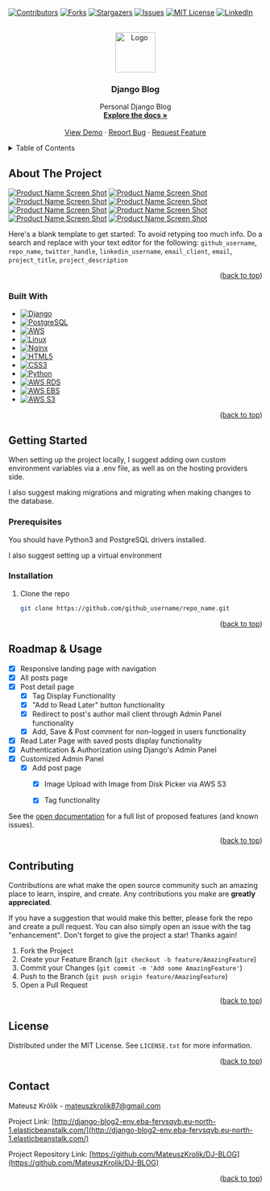 <!-- Improved compatibility of back to top link: See: https://github.com/othneildrew/Best-README-Template/pull/73 -->

<a name="readme-top"></a>

<!--
*** Thanks for checking out the Best-README-Template. If you have a suggestion
*** that would make this better, please fork the repo and create a pull request
*** or simply open an issue with the tag "enhancement".
*** Don't forget to give the project a star!
*** Thanks again! Now go create something AMAZING! :D
-->

<!-- PROJECT SHIELDS -->
<!--
*** I'm using markdown "reference style" links for readability.
*** Reference links are enclosed in brackets [ ] instead of parentheses ( ).
*** See the bottom of this document for the declaration of the reference variables
*** for contributors-url, forks-url, etc. This is an optional, concise syntax you may use.
*** https://www.markdownguide.org/basic-syntax/#reference-style-links
-->

[![Contributors][contributors-shield]][contributors-url]
[![Forks][forks-shield]][forks-url]
[![Stargazers][stars-shield]][stars-url]
[![Issues][issues-shield]][issues-url]
[![MIT License][license-shield]][license-url]
[![LinkedIn][linkedin-shield]][linkedin-url]

<!-- PROJECT LOGO -->
<br />
<div align="center">
  <a href="https://github.com/MateuszKrolik/DJ-BLOG">
    <img src="images/logo.png" alt="Logo" width="80" height="80">
  </a>

<h3 align="center">Django Blog</h3>

  <p align="center">
    Personal Django Blog
    <br />
    <a href="https://github.com/MateuszKrolik/DJ-BLOG"><strong>Explore the docs »</strong></a>
    <br />
    <br />
    <a href="https://github.com/MateuszKrolik/DJ-BLOG">View Demo</a>
    ·
    <a href="https://github.com/MateuszKrolik/DJ-BLOG/issues/new">Report Bug</a>
    ·
    <a href="https://github.com/MateuszKrolik/DJ-BLOG/issues/new"">Request Feature</a>
  </p>
</div>

<!-- TABLE OF CONTENTS -->
<details>
  <summary>Table of Contents</summary>
  <ol>
    <li>
      <a href="#about-the-project">About The Project</a>
      <ul>
        <li><a href="#built-with">Built With</a></li>
      </ul>
    </li>
    <li>
      <a href="#getting-started">Getting Started</a>
      <ul>
        <li><a href="#prerequisites">Prerequisites</a></li>
        <li><a href="#installation">Installation</a></li>
      </ul>
    </li>
    <li><a href="#roadmap--usage">Roadmap</a></li>
    <li><a href="#contributing">Contributing</a></li>
    <li><a href="#license">License</a></li>
    <li><a href="#contact">Contact</a></li>
  </ol>
</details>

<!-- ABOUT THE PROJECT -->

## About The Project

[![Product Name Screen Shot][product-screenshot-1]](http://django-blog2-env.eba-fervsqvb.eu-north-1.elasticbeanstalk.com/)
[![Product Name Screen Shot][product-screenshot-2]](http://django-blog2-env.eba-fervsqvb.eu-north-1.elasticbeanstalk.com/posts)
[![Product Name Screen Shot][product-screenshot-3]]([https://example.com](http://django-blog2-env.eba-fervsqvb.eu-north-1.elasticbeanstalk.com/posts/title))
[![Product Name Screen Shot][product-screenshot-4]]([https://example.com](http://django-blog2-env.eba-fervsqvb.eu-north-1.elasticbeanstalk.com/read-later))
[![Product Name Screen Shot][product-screenshot-5]](http://django-blog2-env.eba-fervsqvb.eu-north-1.elasticbeanstalk.com/admin/login/?next=/admin/)
[![Product Name Screen Shot][product-screenshot-6]](http://django-blog2-env.eba-fervsqvb.eu-north-1.elasticbeanstalk.com/admin/)
[![Product Name Screen Shot][product-screenshot-6]](http://django-blog2-env.eba-fervsqvb.eu-north-1.elasticbeanstalk.com/admin/)
[![Product Name Screen Shot][product-screenshot-6]](http://django-blog2-env.eba-fervsqvb.eu-north-1.elasticbeanstalk.com/admin/blog/post/add/)


Here's a blank template to get started: To avoid retyping too much info. Do a search and replace with your text editor for the following: `github_username`, `repo_name`, `twitter_handle`, `linkedin_username`, `email_client`, `email`, `project_title`, `project_description`

<p align="right">(<a href="#readme-top">back to top</a>)</p>

### Built With

- [![Django][Django.com]][Django-url]
- [![PostgreSQL][PostgreSQL.com]][PostgreSQL-url]
- [![AWS][AWS.com]][AWS-url]
- [![Linux][Linux.com]][Linux-url]
- [![Nginx][Nginx.com]][Nginx-url]
- [![HTML5][HTML5.com]][HTML5-url]
- [![CSS3][CSS3.com]][CSS3-url]
- [![Python][Python.com]][Python-url]
- [![AWS RDS][AWS-RDS.com]][AWS-RDS-url]
- [![AWS EBS][AWS-EBS.com]][AWS-EBS-url]
- [![AWS S3][AWS-S3.com]][AWS-S3-url]


<p align="right">(<a href="#readme-top">back to top</a>)</p>

<!-- GETTING STARTED -->

## Getting Started

When setting up the project locally, I suggest adding own custom environment variables via a .env file, 
as well as on the hosting providers side.

I also suggest making migrations and migrating when making changes to the database.

### Prerequisites

You should have Python3 and PostgreSQL drivers installed. 

I also suggest setting up a virtual environment

### Installation

1. Clone the repo
   ```sh
   git clone https://github.com/github_username/repo_name.git
   ```

<p align="right">(<a href="#readme-top">back to top</a>)</p>

<!-- ROADMAP & USAGE -->

## Roadmap & Usage

- [x] Responsive landing page with navigation
- [x] All posts page
- [x] Post detail page
  - [x] Tag Display Functionality
  - [x] "Add to Read Later" button functionality
  - [x] Redirect to post's author mail client through Admin Panel functionality
  - [x] Add, Save & Post comment for non-logged in users functionality
- [x] Read Later Page with saved posts display functionality
- [x] Authentication & Authorization using Django's Admin Panel
- [x] Customized Admin Panel
  - [x] Add post page
    - [x] Image Upload with Image from Disk Picker via AWS S3
    - [x] Tag functionality


See the [open documentation](https://github.com/MateuszKrolik/DJ-BLOG/documentation) for a full list of proposed features (and known issues).

<p align="right">(<a href="#readme-top">back to top</a>)</p>

<!-- CONTRIBUTING -->

## Contributing

Contributions are what make the open source community such an amazing place to learn, inspire, and create. Any contributions you make are **greatly appreciated**.

If you have a suggestion that would make this better, please fork the repo and create a pull request. You can also simply open an issue with the tag "enhancement".
Don't forget to give the project a star! Thanks again!

1. Fork the Project
2. Create your Feature Branch (`git checkout -b feature/AmazingFeature`)
3. Commit your Changes (`git commit -m 'Add some AmazingFeature'`)
4. Push to the Branch (`git push origin feature/AmazingFeature`)
5. Open a Pull Request

<p align="right">(<a href="#readme-top">back to top</a>)</p>

<!-- LICENSE -->

## License

Distributed under the MIT License. See `LICENSE.txt` for more information.

<p align="right">(<a href="#readme-top">back to top</a>)</p>

<!-- CONTACT -->

## Contact

Mateusz Królik - mateuszkrolik87@gmail.com

Project Link: [http://django-blog2-env.eba-fervsqvb.eu-north-1.elasticbeanstalk.com/](http://django-blog2-env.eba-fervsqvb.eu-north-1.elasticbeanstalk.com/)

Project Repository Link: [https://github.com/MateuszKrolik/DJ-BLOG](https://github.com/MateuszKrolik/DJ-BLOG)

<p align="right">(<a href="#readme-top">back to top</a>)</p>

<!-- MARKDOWN LINKS & IMAGES -->
<!-- https://www.markdownguide.org/basic-syntax/#reference-style-links -->

[contributors-shield]: https://img.shields.io/github/contributors/MateuszKrolik/DJ-BLOG.svg?style=for-the-badge
[contributors-url]: https://github.com/MateuszKrolik/DJ-BLOG/graphs/contributors
[forks-shield]: https://img.shields.io/github/forks/MateuszKrolik/DJ-BLOG.svg?style=for-the-badge
[forks-url]: https://github.com/MateuszKrolik/DJ-BLOG/network/members
[stars-shield]: https://img.shields.io/github/stars/MateuszKrolik/DJ-BLOG.svg?style=for-the-badge
[stars-url]: https://github.com/MateuszKrolik/DJ-BLOG/stargazers
[issues-shield]: https://img.shields.io/github/issues/MateuszKrolik/DJ-BLOG.svg?style=for-the-badge
[issues-url]: https://github.com/MateuszKrolik/DJ-BLOG/issues
[license-shield]: https://img.shields.io/github/license/MateuszKrolik/DJ-BLOG.svg?style=for-the-badge
[license-url]: https://github.com/MateuszKrolik/DJ-BLOG/blob/master/LICENSE.txt
[linkedin-shield]: https://img.shields.io/badge/-LinkedIn-black.svg?style=for-the-badge&logo=linkedin&colorB=555
[linkedin-url]: https://www.linkedin.com/in/mateusz-kr%C3%B3lik-8b1862262/
[product-screenshot-1]: images/screenshot-1.png
[product-screenshot-2]: images/screenshot-2.png
[product-screenshot-3]: images/screenshot-3.png
[product-screenshot-4]: images/screenshot-4.png
[product-screenshot-5]: images/screenshot-5.png
[product-screenshot-6]: images/screenshot-6.png

[Django.com]: https://img.shields.io/badge/Django-%23092E20.svg?style=for-the-badge&logo=django&logoColor=white]
[Django-url]:https://www.djangoproject.com

[PostgreSQL.com]: https://img.shields.io/badge/PostgreSQL-%23FFFFFF.svg?style=for-the-badge&logo=postgresql&logoColor=336791]
[PostgreSQL-url]:https://www.postgresql.org

[AWS.com]: https://img.shields.io/badge/AWS-%23FF9900.svg?style=for-the-badge&logo=amazon-aws&logoColor=white]
[AWS-url]:https://aws.amazon.com/

[Linux.com]: https://img.shields.io/badge/Linux-FCC624?style=for-the-badge&logo=linux&logoColor=black
[Linux-url]: https://www.linux.org/
[Nginx.com]: https://img.shields.io/badge/Nginx-%23009639.svg?style=for-the-badge&logo=nginx&logoColor=white
[Nginx-url]: https://www.nginx.com/
[HTML5.com]: https://img.shields.io/badge/HTML5-%23E34F26.svg?style=for-the-badge&logo=html5&logoColor=white
[HTML5-url]: https://developer.mozilla.org/en-US/docs/Web/Guide/HTML/HTML5
[CSS3.com]: https://img.shields.io/badge/CSS3-%231572B6.svg?style=for-the-badge&logo=css3&logoColor=white
[CSS3-url]: https://developer.mozilla.org/en-US/docs/Web/CSS
[Python.com]: https://img.shields.io/badge/Python-%233776AB.svg?style=for-the-badge&logo=python&logoColor=white
[Python-url]: https://www.python.org/
[AWS-RDS.com]:https://img.shields.io/badge/AWS_RDS-%23FF9900.svg?style=for-the-badge&logo=amazonrds&logoColor=white
[AWS-RDS-url]: https://aws.amazon.com/rds/

[AWS-EBS.com]:https://img.shields.io/badge/AWS_EBS-%23009639.svg?style=for-the-badge&logo=amazonec2&logoColor=white
[AWS-EBS-url]: https://aws.amazon.com/ebs/

[AWS-S3.com]: https://img.shields.io/badge/AWS_S3-%236044D1.svg?style=for-the-badge&logo=amazons3&logoColor=white
[AWS-S3-url]: https://aws.amazon.com/s3/
